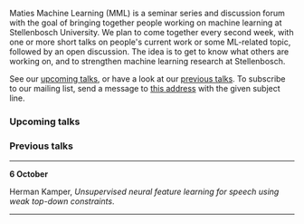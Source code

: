 Maties Machine Learning (MML) is a seminar series and discussion forum with the goal of bringing together people working on machine learning at Stellenbosch University. We plan to come together every second week, with one or more short talks on people's current work or some ML-related topic, followed by an open discussion. The idea is to get to know what others are working on, and to strengthen machine learning research at Stellenbosch.

See our [upcoming talks](#upcoming-talks), or have a look at our [previous talks](#previous-talks). To subscribe to our mailing list, send a message to <a href="mailto:sympa [at] sympa [dot] sun [dot] ac [dot] za?subject=subscribe mml">this address</a> with the given subject line.


### Upcoming talks


### Previous talks

* * *
**6 October**

Herman Kamper, _Unsupervised neural feature learning for speech using weak top-down constraints_.
* * *
